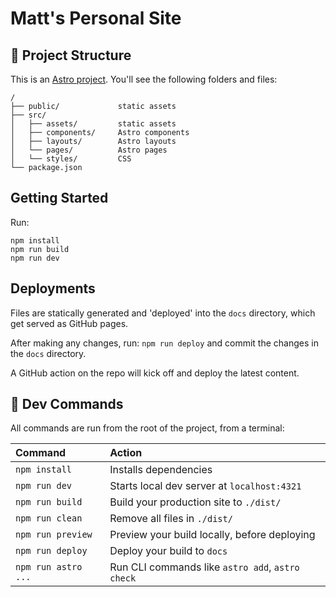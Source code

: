 # Matt's Personal Site

## 🚀 Project Structure

This is an [Astro project](https://astro.build/). You'll see the following folders and files:

```text
/
├── public/             static assets
├── src/
│   ├── assets/         static assets
│   ├── components/     Astro components
│   ├── layouts/        Astro layouts
│   └── pages/          Astro pages
│   └── styles/         CSS
└── package.json
```

## Getting Started

Run:
```
npm install
npm run build
npm run dev
```

## Deployments

Files are statically generated and 'deployed' into the `docs` directory, which get served as GitHub pages.

After making any changes, run: `npm run deploy` and commit the changes in the `docs` directory.

A GitHub action on the repo will kick off and deploy the latest content.

## 🧞 Dev Commands

All commands are run from the root of the project, from a terminal:

| Command                   | Action                                           |
| :------------------------ | :----------------------------------------------- |
| `npm install`             | Installs dependencies                            |
| `npm run dev`             | Starts local dev server at `localhost:4321`      |
| `npm run build`           | Build your production site to `./dist/`          |
| `npm run clean`           | Remove all files in  `./dist/`                   |
| `npm run preview`         | Preview your build locally, before deploying     |
| `npm run deploy`          | Deploy your build to `docs`                      |
| `npm run astro ...`       | Run CLI commands like `astro add`, `astro check` |
